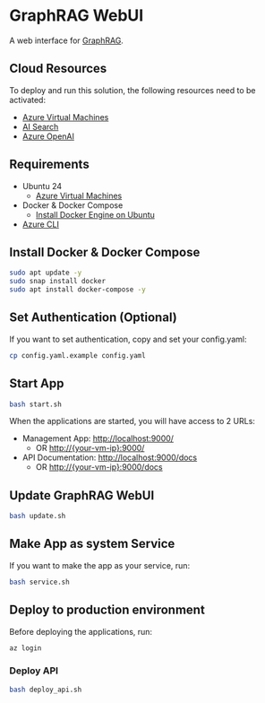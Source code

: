# GraphRAG WebUI

A web interface for [GraphRAG](https://github.com/microsoft/graphrag).

## Cloud Resources

To deploy and run this solution, the following resources need to be activated:

- [Azure Virtual Machines](https://portal.azure.com/#browse/Microsoft.Compute%2FVirtualMachines)
- [AI Search](https://portal.azure.com/#view/Microsoft_Azure_ProjectOxford/CognitiveServicesHub/~/CognitiveSearch)
- [Azure OpenAI](https://portal.azure.com/#view/Microsoft_Azure_ProjectOxford/CognitiveServicesHub/~/OpenAI)

## Requirements

- Ubuntu 24
  - [Azure Virtual Machines](https://portal.azure.com/#browse/Microsoft.Compute%2FVirtualMachines)
- Docker & Docker Compose
  - [Install Docker Engine on Ubuntu](https://docs.docker.com/engine/install/ubuntu/)
- [Azure CLI](https://learn.microsoft.com/en-us/cli/azure/install-azure-cli)

## Install Docker & Docker Compose

```bash
sudo apt update -y
sudo snap install docker
sudo apt install docker-compose -y
```

## Set Authentication (Optional)

If you want to set authentication, copy and set your config.yaml:

```bash
cp config.yaml.example config.yaml
```

## Start App

```bash
bash start.sh
```

When the applications are started, you will have access to 2 URLs:

- Management App: <http://localhost:9000/>
  - OR <http://{your-vm-ip}:9000/>
- API Documentation: <http://localhost:9000/docs>
  - OR <http://{your-vm-ip}:9000/docs>

## Update GraphRAG WebUI

```bash
bash update.sh
```

## Make App as system Service

If you want to make the app as your service, run:

```bash
bash service.sh
```

## Deploy to production environment

Before deploying the applications, run:

```bash
az login
```

### Deploy API

```bash
bash deploy_api.sh
```
